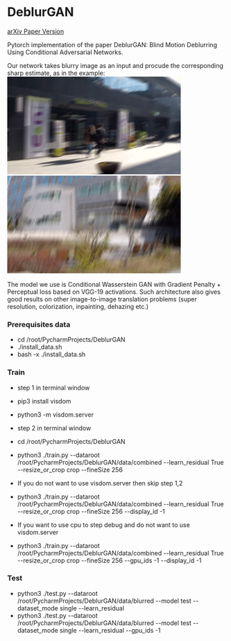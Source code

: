 # DeblurGAN
[arXiv Paper Version](https://arxiv.org/pdf/1711.07064.pdf)

Pytorch implementation of the paper DeblurGAN: Blind Motion Deblurring Using Conditional Adversarial Networks.

Our network takes blurry image as an input and procude the corresponding sharp estimate, as in the example:
<img src="images/animation3.gif" width="400px"/> <img src="images/animation4.gif" width="400px"/>

The model we use is Conditional Wasserstein GAN with Gradient Penalty + Perceptual loss based on VGG-19 activations. Such architecture also gives good results on other image-to-image translation problems (super resolution, colorization, inpainting, dehazing etc.)

### Prerequisites data
- cd /root/PycharmProjects/DeblurGAN
- ./install_data.sh
- bash -x ./install_data.sh

### Train
- step 1 in terminal window
- pip3 install visdom
- python3 -m visdom.server

- step 2 in terminal window
- cd /root/PycharmProjects/DeblurGAN
- python3 ./train.py --dataroot /root/PycharmProjects/DeblurGAN/data/combined --learn_residual True --resize_or_crop crop --fineSize 256

- If you do not want to use visdom.server then skip step 1,2
- python3 ./train.py --dataroot /root/PycharmProjects/DeblurGAN/data/combined --learn_residual True --resize_or_crop crop --fineSize 256 --display_id -1

- If you want to use cpu to step debug and do not want to use visdom.server
- python3 ./train.py --dataroot /root/PycharmProjects/DeblurGAN/data/combined --learn_residual True --resize_or_crop crop --fineSize 256 --gpu_ids -1 --display_id -1
 
### Test
- python3 ./test.py --dataroot /root/PycharmProjects/DeblurGAN/data/blurred --model test --dataset_mode single --learn_residual
- python3 ./test.py --dataroot /root/PycharmProjects/DeblurGAN/data/blurred --model test --dataset_mode single --learn_residual --gpu_ids -1
